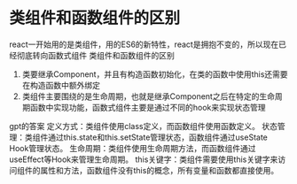 # 类组件和函数组件的区别

react一开始用的是类组件，用的ES6的新特性，react是拥抱不变的，所以现在已经彻底转向函数式组件
类组件和函数组件的区别
1. 类要继承Component，并且有构造函数初始化，在类的函数中使用this还需要在构造函数中额外绑定
2. 类组件主要围绕的是生命周期，也就是继承Component之后在特定的生命周期函数中实现功能，函数式组件主要是通过不同的hook来实现状态管理

gpt的答案
定义方式：类组件使用class定义，而函数组件使用函数定义。
状态管理：类组件通过this.state和this.setState管理状态，函数组件通过useState Hook管理状态。
生命周期：类组件使用生命周期方法，而函数组件通过useEffect等Hook来管理生命周期。
this关键字：类组件需要使用this关键字来访问组件的属性和方法，函数组件没有this的概念，所有变量和函数都直接使用。